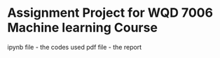 # Assignment Project for WQD 7006 Machine learning Course

ipynb file - the codes used
pdf file - the report

